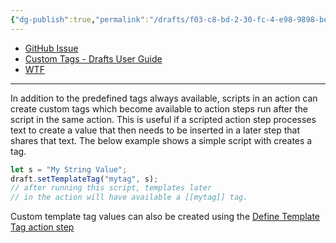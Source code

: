 ```yaml
---
{"dg-publish":true,"permalink":"/drafts/f03-c8-bd-2-30-fc-4-e98-9898-beec-7-e31-fc-4-a/","dgHomeLink":true,"dgPassFrontmatter":false}
---
```



- [GitHub Issue](https://github.com/extratone/drafts/issues/68) 
- [Custom Tags - Drafts User Guide](https://docs.getdrafts.com/docs/actions/templates/drafts-templates#custom-tags)
- [WTF](https://davidblue.wtf/drafts/F03C8BD2-30FC-4E98-9898-BEEC7E31FC4A.html)

---

In addition to the predefined tags always available, scripts in an action can create custom tags which become available to action steps run after the script in the same action. This is useful if a scripted action step processes text to create a value that then needs to be inserted in a later step that shares that text. The below example shows a simple script with creates a tag.

```js
let s = "My String Value";
draft.setTemplateTag("mytag", s);
// after running this script, templates later
// in the action will have available a [[mytag]] tag.
```

Custom template tag values can also be created using the [Define Template Tag action step](https://docs.getdrafts.com/docs/actions/steps/utility.html#define-template-tag)